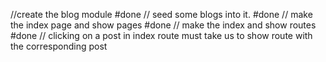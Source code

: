 //create the blog module                   #done
// seed some blogs into it.                #done
// make the index page and show pages      #done
// make the index and show routes          #done
// clicking on a post in index route must take us to show route with the corresponding post 


